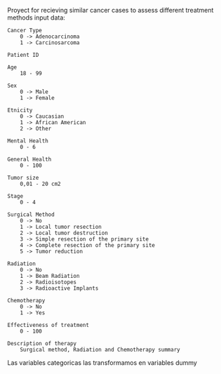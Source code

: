 Proyect for recieving similar cancer cases to assess different treatment methods
input data:  

    Cancer Type   
        0 -> Adenocarcinoma 
        1 -> Carcinosarcoma 

    Patient ID

    Age
        18 - 99

    Sex
        0 -> Male 
        1 -> Female 

    Etnicity
        0 -> Caucasian 
        1 -> African American
        2 -> Other 

    Mental Health
        0 - 6

    General Health 
        0 - 100

    Tumor size
        0,01 - 20 cm2 

    Stage 
        0 - 4

    Surgical Method 
        0 -> No
        1 -> Local tumor resection
        2 -> Local tumor destruction
        3 -> Simple resection of the primary site
        4 -> Complete resection of the primary site
        5 -> Tumor reduction

    Radiation 
        0 -> No
        1 -> Beam Radiation
        2 -> Radioisotopes
        3 -> Radioactive Implants 

    Chemotherapy
        0 -> No
        1 -> Yes

    Effectiveness of treatment 
        0 - 100

    Description of therapy
        Surgical method, Radiation and Chemotherapy summary 

   Las variables categoricas las transformamos en variables dummy
